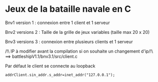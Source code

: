 # Jeux de la bataille navale en C 

Bnv1 version 1 : connexion entre 1 client et 1 serveur 

Bnv2 versions 2 : Taille de la grille de jeux variables (taille max 20 x 20)

Bnv3 versions 3 : connexion entre plusieurs clients et 1 serveur 




/!\ IP à modifier avant la compilation si on souhaite un changement d'ip/!\ 
 ==> battleshipV1.1/bnv3.1/src/client.c
  
Par défaut le client se connecte au loopback   
```
addrClient.sin_addr.s_addr=inet_addr("127.0.0.1");
```
